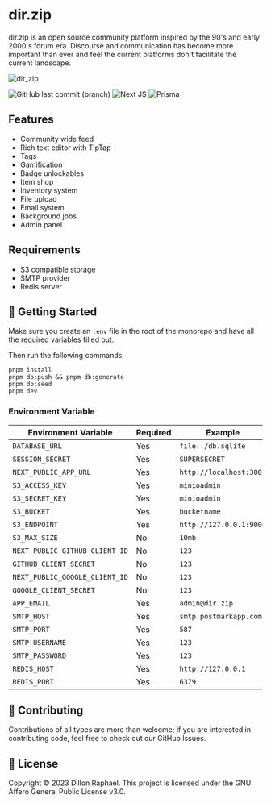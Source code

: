 
# dir.zip

dir.zip is an open source community platform inspired by the 90's and early 2000's forum era. Discourse and communication has become more important than ever and feel the current platforms don't facilitate the current landscape.

![dir_zip](https://github.com/dir-zip/community/assets/3496193/fce16ca9-10fb-4d16-95d2-d741a604f7b0)


![GitHub last commit (branch)](https://img.shields.io/github/last-commit/dir-zip/community/main)
![Next JS](https://img.shields.io/badge/Next-black?style=for-the-badge&logo=next.js&logoColor=white)
![Prisma](https://img.shields.io/badge/Prisma-3982CE?style=for-the-badge&logo=Prisma&logoColor=white)

## Features
- Community wide feed
- Rich text editor with TipTap
- Tags
- Gamification
- Badge unlockables
- Item shop
- Inventory system
- File upload
- Email system
- Background jobs
- Admin panel

## Requirements
- S3 compatible storage
- SMTP provider
- Redis server

## 👋 Getting Started

Make sure you create an `.env` file in the root of the monorepo and have all the required variables filled out.

Then run the following commands
```
pnpm install
pnpm db:push && pnpm db:generate
pnpm db:seed
pnpm dev
```

### Environment Variable
| Environment Variable | Required | Example |
| ---- | ---- | ---- |
| `DATABASE_URL` | Yes | `file:./db.sqlite` |
| `SESSION_SECRET` | Yes | `SUPERSECRET` |
| `NEXT_PUBLIC_APP_URL` | Yes | `http://localhost:3000` |
| `S3_ACCESS_KEY` | Yes | `minioadmin` |
| `S3_SECRET_KEY` | Yes | `minioadmin` |
| `S3_BUCKET` | Yes | `bucketname` |
| `S3_ENDPOINT` | Yes | `http://127.0.0.1:9000` |
| `S3_MAX_SIZE` | No | `10mb` |
| `NEXT_PUBLIC_GITHUB_CLIENT_ID` | No | `123` |
| `GITHUB_CLIENT_SECRET` | No | `123` |
| `NEXT_PUBLIC_GOOGLE_CLIENT_ID` | No | `123` |
| `GOOGLE_CLIENT_SECRET` | No | `123` |
| `APP_EMAIL` | Yes | `admin@dir.zip` |
| `SMTP_HOST` | Yes | `smtp.postmarkapp.com` |
| `SMTP_PORT` | Yes | `587` |
| `SMTP_USERNAME` | Yes | `123` |
| `SMTP_PASSWORD` | Yes | `123` |
| `REDIS_HOST` | Yes | `http://127.0.0.1` |
| `REDIS_PORT` | Yes | `6379` |

## 🤝 Contributing

Contributions of all types are more than welcome; if you are interested in contributing code, feel free to check out our GitHub Issues.

## 📝 License

Copyright © 2023 Dillon Raphael.
This project is licensed under the GNU Affero General Public License v3.0.
